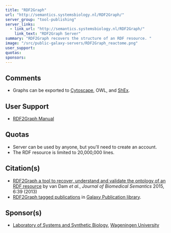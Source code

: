 ```yaml
---
title: "RDF2Graph"
url: "http://semantics.systemsbiology.nl/RDF2Graph/"
server_group: "tool-publishing"
server_links: 
  - link_url: "http://semantics.systemsbiology.nl/RDF2Graph/"
    link_text: "RDF2Graph Server"
summary: "RDF2Graph recovers the structure of an RDF resource. "
image: "/src/public-galaxy-servers/RDF2Graph_reactome.png"
user_support: 
quotas: 
sponsors: 
---
```


## Comments

* Graphs can be exported to [Cytoscape](http://www.cytoscape.org/), OWL, and [ShEx](http://www.w3.org/2001/sw/wiki/ShEx).

## User Support

* [RDF2Graph Manual](http://semantics.systemsbiology.nl/RDF2Graph/static/Manual.html)

## Quotas

* Server can be used by anyone, but you'll need to create an account.
* The RDF resource is limited to 20,000,000 lines.

## Citation(s)

* [RDF2Graph a tool to recover, understand and validate the ontology of an RDF resource](http://www.jbiomedsem.com/content/6/1/39/) by van Dam *et al.*, *Journal of Biomedical Semantics* 2015, 6:39  (2013)
* [RDF2Graph tagged publications](https://www.zotero.org/groups/1732893/galaxy/items/tag/%3ERDF2Graph) in [Galaxy Publication library](/src/publication-library/index.md).



## Sponsor(s)

* [Laboratory of Systems and Synthetic Biology](http://www.wageningenur.nl/en/Expertise-Services/Chair-groups/Agrotechnology-and-Food-Sciences/Laboratory-of-Systems-and-Synthetic-Biology.htm), [Wageningen University](http://www.wageningenur.nl/)
